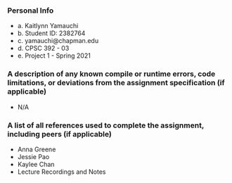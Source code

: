 ### Personal Info
<ul>
<li>a. Kaitlynn Yamauchi</li>
<li>b. Student ID: 2382764</li>
<li>c. yamauchi@chapman.edu</li>
<li>d. CPSC 392 - 03</li>
<li>e. Project 1 - Spring 2021</li>
</ul>

### A	description	of	any	known	compile	or	runtime	errors,	code	limitations,	or	deviations from	the	assignment	specification (if	applicable)
+ N/A

### A	list of	all	references	used	to	complete	the	assignment,	including	peers	(if	applicable)
+ Anna Greene
+ Jessie Pao
+ Kaylee Chan
+ Lecture Recordings and Notes
